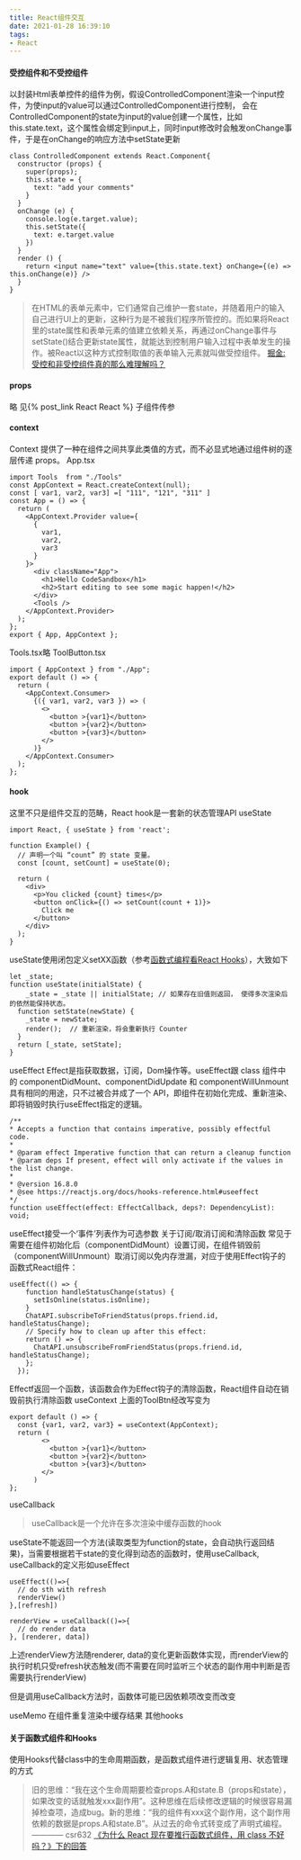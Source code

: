 ```yaml
---
title: React组件交互
date: 2021-01-28 16:39:10
tags:
- React
---
```

#### 受控组件和不受控组件
以封装Html表单控件的组件为例，假设ControlledComponent渲染一个input控件，为使input的value可以通过ControlledComponent进行控制，
会在ControlledComponent的state为input的value创建一个属性，比如this.state.text，这个属性会绑定到input上，同时input修改时会触发onChange事件，于是在onChange的响应方法中setState更新
```
class ControlledComponent extends React.Component{
  constructor (props) {
    super(props);
    this.state = {
      text: "add your comments"
    }
  }
  onChange (e) {
    console.log(e.target.value);
    this.setState({
      text: e.target.value
    })
  }
  render () {
    return <input name="text" value={this.state.text} onChange={(e) => this.onChange(e)} />
  }
}
```
> 在HTML的表单元素中，它们通常自己维护一套state，并随着用户的输入自己进行UI上的更新，这种行为是不被我们程序所管控的。而如果将React里的state属性和表单元素的值建立依赖关系，再通过onChange事件与setState()结合更新state属性，就能达到控制用户输入过程中表单发生的操作。被React以这种方式控制取值的表单输入元素就叫做受控组件。 [掘金:受控和非受控组件真的那么难理解吗？](https://juejin.cn/post/6858276396968951822)
#### props
略 见{% post_link React React %} 子组件传参 
#### context
Context 提供了一种在组件之间共享此类值的方式，而不必显式地通过组件树的逐层传递 props。
App.tsx
```
import Tools  from "./Tools"
const AppContext = React.createContext(null);
const [ var1, var2, var3] =[ "111", "121", "311" ]
const App = () => {
  return (
    <AppContext.Provider value={
      {
        var1,
        var2,
        var3
      }
    }>
      <div className="App">
        <h1>Hello CodeSandbox</h1>
        <h2>Start editing to see some magic happen!</h2>
      </div>
      <Tools />
    </AppContext.Provider>
  );
};
export { App, AppContext };
```
Tools.tsx略
ToolButton.tsx
```
import { AppContext } from "./App";
export default () => {
  return (
    <AppContext.Consumer>
      {({ var1, var2, var3 }) => (
        <>
          <button >{var1}</button>
          <button >{var2}</button>
          <button >{var3}</button>
        </>
      )}
    </AppContext.Consumer>
  );
};
```
#### hook
这里不只是组件交互的范畴，React hook是一套新的状态管理API
useState
```
import React, { useState } from 'react';

function Example() {
  // 声明一个叫 “count” 的 state 变量。
  const [count, setCount] = useState(0);

  return (
    <div>
      <p>You clicked {count} times</p>
      <button onClick={() => setCount(count + 1)}>
        Click me
      </button>
    </div>
  );
}
```
useState使用闭包定义setXX函数（参考[函数式编程看React Hooks](https://juejin.cn/post/6844903957957967885#heading-1)），大致如下
```
let _state;
function useState(initialState) {
	_state = _state || initialState; // 如果存在旧值则返回， 使得多次渲染后的依然能保持状态。
  function setState(newState) {
    _state = newState;
    render();  // 重新渲染，将会重新执行 Counter
  }
  return [_state, setState];
}
```
useEffect
Effect是指获取数据，订阅，Dom操作等。useEffect跟 class 组件中的 componentDidMount、componentDidUpdate 和 componentWillUnmount 具有相同的用途，只不过被合并成了一个 API，即组件在初始化完成、重新渲染、即将销毁时执行useEffect指定的逻辑。
```
/**
* Accepts a function that contains imperative, possibly effectful code.
*
* @param effect Imperative function that can return a cleanup function
* @param deps If present, effect will only activate if the values in the list change.
*
* @version 16.8.0
* @see https://reactjs.org/docs/hooks-reference.html#useeffect
*/
function useEffect(effect: EffectCallback, deps?: DependencyList): void;
```
useEffect接受一个‘事件’列表作为可选参数
关于订阅/取消订阅和清除函数
常见于需要在组件初始化后（componentDidMount）设置订阅，在组件销毁前（componentWillUnmount）取消订阅以免内存泄漏，对应于使用Effect钩子的函数式React组件：
```
useEffect(() => {
    function handleStatusChange(status) {
      setIsOnline(status.isOnline);
    }
    ChatAPI.subscribeToFriendStatus(props.friend.id, handleStatusChange);
    // Specify how to clean up after this effect:
    return () => {
      ChatAPI.unsubscribeFromFriendStatus(props.friend.id, handleStatusChange);
    };
  });
```
Effectf返回一个函数，该函数会作为Effect钩子的清除函数，React组件自动在销毁前执行清除函数
useContext
上面的ToolBtn经改写变为
```
export default () => {
  const {var1, var2, var3} = useContext(AppContext); 
  return (
        <>
          <button >{var1}</button>
          <button >{var2}</button>
          <button >{var3}</button>
        </>
      )
};
```
useCallback
> useCallback是一个允许在多次渲染中缓存函数的hook

useState不能返回一个方法(读取类型为function的state，会自动执行返回结果)，当需要根据若干state的变化得到动态的函数时，使用useCallback, useCallback的定义形如useEffect
```
useEffect(()=>{
  // do sth with refresh
  renderView()
},[refresh])

renderView = useCallback(()=>{
  // do render data
}, [renderer, data])
```
上述renderView方法随renderer, data的变化更新函数体实现，而renderView的执行时机只受refresh状态触发(而不需要在同时监听三个状态的副作用中判断是否需要执行renderView)

但是调用useCallback方法时，函数体可能已因依赖项改变而改变

useMemo
在组件重复渲染中缓存结果
其他hooks
#### 关于函数式组件和Hooks
使用Hooks代替class中的生命周期函数，是函数式组件进行逻辑复用、状态管理的方式
> 旧的思维：“我在这个生命周期要检查props.A和state.B（props和state），如果改变的话就触发xxx副作用”。这种思维在后续修改逻辑的时候很容易漏掉检查项，造成bug。新的思维：“我的组件有xxx这个副作用，这个副作用依赖的数据是props.A和state.B”。从过去的命令式转变成了声明式编程。
———— csr632 [《为什么 React 现在要推行函数式组件，用 class 不好吗？》下的回答](https://www.zhihu.com/question/343314784/answer/937174224)